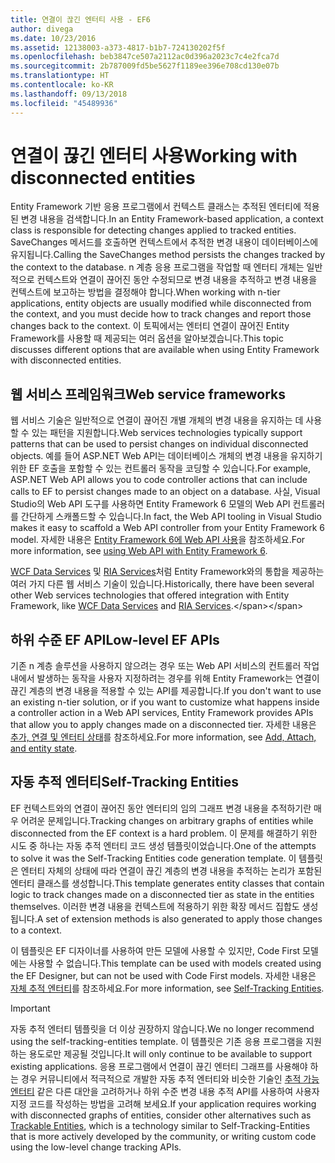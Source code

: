 ```yaml
---
title: 연결이 끊긴 엔터티 사용 - EF6
author: divega
ms.date: 10/23/2016
ms.assetid: 12138003-a373-4817-b1b7-724130202f5f
ms.openlocfilehash: beb3847ce507a2112ac0d396a2023c7c4e2fca7d
ms.sourcegitcommit: 2b787009fd5be5627f1189ee396e708cd130e07b
ms.translationtype: HT
ms.contentlocale: ko-KR
ms.lasthandoff: 09/13/2018
ms.locfileid: "45489936"
---
```

# <a name="working-with-disconnected-entities"></a><span data-ttu-id="45983-102">연결이 끊긴 엔터티 사용</span><span class="sxs-lookup"><span data-stu-id="45983-102">Working with disconnected entities</span></span>
<span data-ttu-id="45983-103">Entity Framework 기반 응용 프로그램에서 컨텍스트 클래스는 추적된 엔터티에 적용된 변경 내용을 검색합니다.</span><span class="sxs-lookup"><span data-stu-id="45983-103">In an Entity Framework-based application, a context class is responsible for detecting changes applied to tracked entities.</span></span> <span data-ttu-id="45983-104">SaveChanges 메서드를 호출하면 컨텍스트에서 추적한 변경 내용이 데이터베이스에 유지됩니다.</span><span class="sxs-lookup"><span data-stu-id="45983-104">Calling the SaveChanges method persists the changes tracked by the context to the database.</span></span> <span data-ttu-id="45983-105">n 계층 응용 프로그램을 작업할 때 엔터티 개체는 일반적으로 컨텍스트와 연결이 끊어진 동안 수정되므로 변경 내용을 추적하고 변경 내용을 컨텍스트에 보고하는 방법을 결정해야 합니다.</span><span class="sxs-lookup"><span data-stu-id="45983-105">When working with n-tier applications, entity objects are usually modified while disconnected from the context, and you must decide how to track changes and report those changes back to the context.</span></span> <span data-ttu-id="45983-106">이 토픽에서는 엔터티 연결이 끊어진 Entity Framework를 사용할 때 제공되는 여러 옵션을 알아보겠습니다.</span><span class="sxs-lookup"><span data-stu-id="45983-106">This topic discusses different options that are available when using Entity Framework with disconnected entities.</span></span>   

## <a name="web-service-frameworks"></a><span data-ttu-id="45983-107">웹 서비스 프레임워크</span><span class="sxs-lookup"><span data-stu-id="45983-107">Web service frameworks</span></span>

<span data-ttu-id="45983-108">웹 서비스 기술은 일반적으로 연결이 끊어진 개별 개체의 변경 내용을 유지하는 데 사용할 수 있는 패턴을 지원합니다.</span><span class="sxs-lookup"><span data-stu-id="45983-108">Web services technologies typically support patterns that can be used to persist changes on individual disconnected objects.</span></span> <span data-ttu-id="45983-109">예를 들어 ASP.NET Web API는 데이터베이스 개체의 변경 내용을 유지하기 위한 EF 호출을 포함할 수 있는 컨트롤러 동작을 코딩할 수 있습니다.</span><span class="sxs-lookup"><span data-stu-id="45983-109">For example, ASP.NET Web API allows you to code controller actions that can include calls to EF to persist changes made to an object on a database.</span></span> <span data-ttu-id="45983-110">사실, Visual Studio의 Web API 도구를 사용하면 Entity Framework 6 모델의 Web API 컨트롤러를 간단하게 스캐폴드할 수 있습니다.</span><span class="sxs-lookup"><span data-stu-id="45983-110">In fact, the Web API tooling in Visual Studio makes it easy to scaffold a Web API controller from your Entity Framework 6 model.</span></span> <span data-ttu-id="45983-111">자세한 내용은 [Entity Framework 6에 Web API 사용](https://docs.microsoft.com/en-us/aspnet/web-api/overview/data/using-web-api-with-entity-framework/)을 참조하세요.</span><span class="sxs-lookup"><span data-stu-id="45983-111">For more information, see [using Web API with Entity Framework 6](https://docs.microsoft.com/en-us/aspnet/web-api/overview/data/using-web-api-with-entity-framework/).</span></span>   

<span data-ttu-id="45983-112">[WCF Data Services](https://docs.microsoft.com/dotnet/framework/data/wcf/create-a-data-service-using-an-adonet-ef-data-wcf) 및 [RIA Services](https://docs.microsoft.com/en-us/previous-versions/dotnet/wcf-ria/ee707344(v=vs.91))처럼 Entity Framework와의 통합을 제공하는 여러 가지 다른 웹 서비스 기술이 있습니다.</span><span class="sxs-lookup"><span data-stu-id="45983-112">Historically, there have been several other Web services technologies that offered integration with Entity Framework, like [WCF Data Services](https://docs.microsoft.com/dotnet/framework/data/wcf/create-a-data-service-using-an-adonet-ef-data-wcf) and [RIA Services](https://docs.microsoft.com/en-us/previous-versions/dotnet/wcf-ria/ee707344(v=vs.91)).</span></span>

## <a name="low-level-ef-apis"></a><span data-ttu-id="45983-113">하위 수준 EF API</span><span class="sxs-lookup"><span data-stu-id="45983-113">Low-level EF APIs</span></span>

<span data-ttu-id="45983-114">기존 n 계층 솔루션을 사용하지 않으려는 경우 또는 Web API 서비스의 컨트롤러 작업 내에서 발생하는 동작을 사용자 지정하려는 경우를 위해 Entity Framework는 연결이 끊긴 계층의 변경 내용을 적용할 수 있는 API를 제공합니다.</span><span class="sxs-lookup"><span data-stu-id="45983-114">If you don't want to use an existing n-tier solution, or if you want to customize what happens inside a controller action in a Web API services, Entity Framework provides APIs that allow you to apply changes made on a disconnected tier.</span></span> <span data-ttu-id="45983-115">자세한 내용은 [추가, 연결 및 엔터티 상태](~/ef6/saving/change-tracking/entity-state.md)를 참조하세요.</span><span class="sxs-lookup"><span data-stu-id="45983-115">For more information, see [Add, Attach, and entity state](~/ef6/saving/change-tracking/entity-state.md).</span></span>  

## <a name="self-tracking-entities"></a><span data-ttu-id="45983-116">자동 추적 엔터티</span><span class="sxs-lookup"><span data-stu-id="45983-116">Self-Tracking Entities</span></span>  

<span data-ttu-id="45983-117">EF 컨텍스트와의 연결이 끊어진 동안 엔터티의 임의 그래프 변경 내용을 추적하기란 매우 어려운 문제입니다.</span><span class="sxs-lookup"><span data-stu-id="45983-117">Tracking changes on arbitrary graphs of entities while disconnected from the EF context is a hard problem.</span></span> <span data-ttu-id="45983-118">이 문제를 해결하기 위한 시도 중 하나는 자동 추적 엔터티 코드 생성 템플릿이었습니다.</span><span class="sxs-lookup"><span data-stu-id="45983-118">One of the attempts to solve it was the Self-Tracking Entities code generation template.</span></span> <span data-ttu-id="45983-119">이 템플릿은 엔터티 자체의 상태에 따라 연결이 끊긴 계층의 변경 내용을 추적하는 논리가 포함된 엔터티 클래스를 생성합니다.</span><span class="sxs-lookup"><span data-stu-id="45983-119">This template generates entity classes that contain logic to track changes made on a disconnected tier as state in the entities themselves.</span></span> <span data-ttu-id="45983-120">이러한 변경 내용을 컨텍스트에 적용하기 위한 확장 메서드 집합도 생성됩니다.</span><span class="sxs-lookup"><span data-stu-id="45983-120">A set of extension methods is also generated to apply those changes to a context.</span></span>

<span data-ttu-id="45983-121">이 템플릿은 EF 디자이너를 사용하여 만든 모델에 사용할 수 있지만, Code First 모델에는 사용할 수 없습니다.</span><span class="sxs-lookup"><span data-stu-id="45983-121">This template can be used with models created using the EF Designer, but can not be used with Code First models.</span></span> <span data-ttu-id="45983-122">자세한 내용은 [자체 추적 엔터티](self-tracking-entities/index.md)를 참조하세요.</span><span class="sxs-lookup"><span data-stu-id="45983-122">For more information, see [Self-Tracking Entities](self-tracking-entities/index.md).</span></span>  

> [!IMPORTANT]
> <span data-ttu-id="45983-123">자동 추적 엔터티 템플릿을 더 이상 권장하지 않습니다.</span><span class="sxs-lookup"><span data-stu-id="45983-123">We no longer recommend using the self-tracking-entities template.</span></span> <span data-ttu-id="45983-124">이 템플릿은 기존 응용 프로그램을 지원하는 용도로만 제공될 것입니다.</span><span class="sxs-lookup"><span data-stu-id="45983-124">It will only continue to be available to support existing applications.</span></span> <span data-ttu-id="45983-125">응용 프로그램에서 연결이 끊긴 엔터티 그래프를 사용해야 하는 경우 커뮤니티에서 적극적으로 개발한 자동 추적 엔터티와 비슷한 기술인 [추적 가능 엔터티](http://trackableentities.github.io/) 같은 다른 대안을 고려하거나 하위 수준 변경 내용 추적 API를 사용하여 사용자 지정 코드를 작성하는 방법을 고려해 보세요.</span><span class="sxs-lookup"><span data-stu-id="45983-125">If your application requires working with disconnected graphs of entities, consider other alternatives such as [Trackable Entities](http://trackableentities.github.io/), which is a technology similar to Self-Tracking-Entities that is more actively developed by the community, or writing custom code using the low-level change tracking APIs.</span></span>
